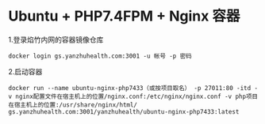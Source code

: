 # Ubuntu + PHP7.4FPM + Nginx 容器

1.登录焰竹内网的容器镜像仓库

`docker login gs.yanzhuhealth.com:3001 -u 帐号 -p 密码`

2.启动容器

`docker run --name ubuntu-nginx-php7433（或按项目取名） -p 27011:80 -itd -v nginx配置文件在宿主机上的位置/nginx.conf:/etc/nginx/nginx.conf -v php项目在宿主机上的位置:/usr/share/nginx/html/ gs.yanzhuhealth.com:3001/yanzhuhealth/ubuntu-nginx-php7433:latest`
